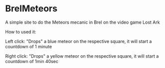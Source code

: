 # BrelMeteors
A simple site to do the Meteors mecanic in Brel on the video game Lost Ark


How to used it:

Left click: "Drops" a blue meteor on the respective square, it will start a countdown of 1 minute

Right click: "Drops" a yellow meteor on the respective square, it will start a countdown of 1min 40sec
